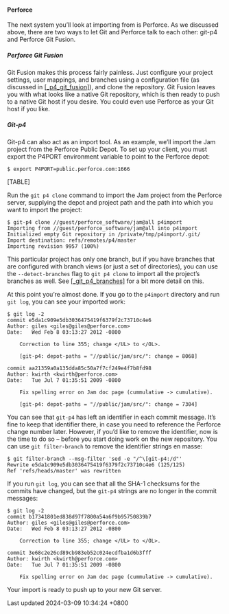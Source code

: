 #### Perforce

The next system you’ll look at importing from is Perforce. As we
discussed above, there are two ways to let Git and Perforce talk to each
other: git-p4 and Perforce Git Fusion.

##### Perforce Git Fusion

Git Fusion makes this process fairly painless. Just configure your
project settings, user mappings, and branches using a configuration file
(as discussed in [\[\_p4_git_fusion\]](#_p4_git_fusion)), and clone the
repository. Git Fusion leaves you with what looks like a native Git
repository, which is then ready to push to a native Git host if you
desire. You could even use Perforce as your Git host if you like.

##### Git-p4

Git-p4 can also act as an import tool. As an example, we’ll import the
Jam project from the Perforce Public Depot. To set up your client, you
must export the P4PORT environment variable to point to the Perforce
depot:

```shell
$ export P4PORT=public.perforce.com:1666
```

[TABLE]

Run the `git p4 clone` command to import the Jam project from the
Perforce server, supplying the depot and project path and the path into
which you want to import the project:

```shell
$ git-p4 clone //guest/perforce_software/jam@all p4import
Importing from //guest/perforce_software/jam@all into p4import
Initialized empty Git repository in /private/tmp/p4import/.git/
Import destination: refs/remotes/p4/master
Importing revision 9957 (100%)
```

This particular project has only one branch, but if you have branches
that are configured with branch views (or just a set of directories),
you can use the `--detect-branches` flag to `git p4 clone` to import all
the project’s branches as well. See
[\[\_git_p4_branches\]](#_git_p4_branches) for a bit more detail on
this.

At this point you’re almost done. If you go to the `p4import` directory
and run `git log`, you can see your imported work:

```shell
$ git log -2
commit e5da1c909e5db3036475419f6379f2c73710c4e6
Author: giles <giles@giles@perforce.com>
Date:   Wed Feb 8 03:13:27 2012 -0800

    Correction to line 355; change </UL> to </OL>.

    [git-p4: depot-paths = "//public/jam/src/": change = 8068]

commit aa21359a0a135dda85c50a7f7cf249e4f7b8fd98
Author: kwirth <kwirth@perforce.com>
Date:   Tue Jul 7 01:35:51 2009 -0800

    Fix spelling error on Jam doc page (cummulative -> cumulative).

    [git-p4: depot-paths = "//public/jam/src/": change = 7304]
```

You can see that `git-p4` has left an identifier in each commit message.
It’s fine to keep that identifier there, in case you need to reference
the Perforce change number later. However, if you’d like to remove the
identifier, now is the time to do so – before you start doing work on
the new repository. You can use `git filter-branch` to remove the
identifier strings en masse:

```shell
$ git filter-branch --msg-filter 'sed -e "/^\[git-p4:/d"'
Rewrite e5da1c909e5db3036475419f6379f2c73710c4e6 (125/125)
Ref 'refs/heads/master' was rewritten
```

If you run `git log`, you can see that all the SHA-1 checksums for the
commits have changed, but the `git-p4` strings are no longer in the
commit messages:

```shell
$ git log -2
commit b17341801ed838d97f7800a54a6f9b95750839b7
Author: giles <giles@giles@perforce.com>
Date:   Wed Feb 8 03:13:27 2012 -0800

    Correction to line 355; change </UL> to </OL>.

commit 3e68c2e26cd89cb983eb52c024ecdfba1d6b3fff
Author: kwirth <kwirth@perforce.com>
Date:   Tue Jul 7 01:35:51 2009 -0800

    Fix spelling error on Jam doc page (cummulative -> cumulative).
```

Your import is ready to push up to your new Git server.

Last updated 2024-03-09 10:34:24 +0800
